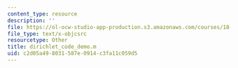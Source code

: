 ```yaml
---
content_type: resource
description: ''
file: https://ol-ocw-studio-app-production.s3.amazonaws.com/courses/18-085-computational-science-and-engineering-i-summer-2020/c2d05a498031587e0914c3fa11c059d5_dirichlet_code_demo.m
file_type: text/x-objcsrc
resourcetype: Other
title: dirichlet_code_demo.m
uid: c2d05a49-8031-587e-0914-c3fa11c059d5
---
```

